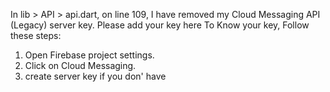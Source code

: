 In lib > API > api.dart, on line 109,
I have removed my Cloud Messaging API (Legacy) server key. Please add your key here
To Know your key, Follow these steps:
1. Open Firebase project settings.
2. Click on Cloud Messaging.
3. create server key if you don' have
